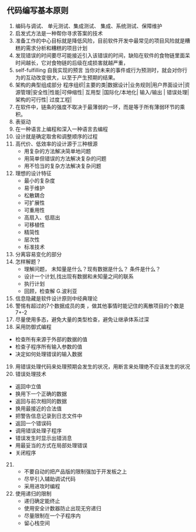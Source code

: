 ## 代码编写基本原则
1. 编码与调试、 单元测试、集成测试、 集成、系统测试、保障维护
2. 启发式方法是一种帮你寻求答案的技术
3. 准备工作的中心目标就是降低风险，目前软件开发中最常见的项目风险就是糟糕的需求分析和糟糕的项目计划
4. 发现错误的时间要尽可能接近引入该错误的时间，缺陷在软件的食物链里面呆时间越长，它对食物链的后级在成损害就越严重，
5. self-fulfilling 自我实现的预言 当你对未来的事件或行为预测时，就会对你行为的互动改变很大，以至于产生预期的结果。
6. 架构的典型组成部分 程序组织|主要的类|数据设计|业务规则|用户界面设计|资源管理|安全性|性能|可伸缩性| 互用型 |国际化/本地化| 输入/输出 | 错误处理|架构的可行性| 过度工程|
7. 在软件中，链条的强度不取决于最薄弱的一环，而是等于所有薄弱环节的乘积。
8. 表驱动
9. 在一种语言上编程和深入一种语言去编程
10. 设计就是确定取舍和调整顺序的过程
11. 高代价、低效率的设计源于三种根源
	- 用复杂的方法解决简单地问题
	- 用简单但错误的方法解决复杂的问题
	- 用不恰当的复杂方法解决复杂问题
12. 理想的设计特征
	- 最小的复杂度
	- 易于维护
	- 松散耦合
	- 可扩展性
	- 可重用性
	- 高扇入、低扇出
	- 可移植性
	- 精简性
	- 层次性
	- 标准技术
13. 分离容易变化的部分
14. 怎样解题？
	- 理解问题， 未知量是什么？现有数据是什么？ 条件是什么？
	- 设计一个计划,找出现有数据和未知量之间的联系
	- 执行计划
	- 回顾，检查解  G.波利亚
15. 信息隐藏是软件设计原则中经典理论
16. 警惕有超过的7个数据成员的类 ，做其他事情时能记住的离散项目的个数是7+-2
17. 尽量使用多态，避免大量的类型检查，避免让继承体系过深
18. 采用防御式编程
   - 检查所有来源于外部的数据的值
   - 检查子程序所有输入参数的值
   - 决定如何处理错误的输入数据
19. 用错误处理代码来处理预期会发生的状况，用断言来处理绝不应该发生的状况
20. 错误处理技术
   - 返回中立值
   - 换用下一个正确的数据
   - 返回与前次相同的数据
   - 换用最接近的合法值
   - 把警告信息记录到日志文件中
   - 返回一个错误码
   - 调用错误处理子程序
   - 错误发生时显示出错消息
   - 用最妥当的方式在局部处理错误
   - 关闭程序
21. - 不要自动的把产品版的限制强加于开发板之上
	 - 尽早引入辅助调试代码
	 - 采用进攻时编程
22. 使用递归的限制
    - 递归确定能终止
    - 使用安全计数器防止出现无穷递归
    - 尽量限制在一个子程序内
    - 留心栈空间